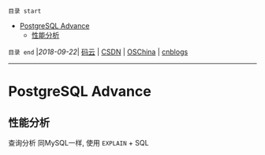 `目录 start`
 
- [PostgreSQL Advance](#postgresql-advance)
    - [性能分析](#性能分析)

`目录 end` |_2018-09-22_| [码云](https://gitee.com/gin9) | [CSDN](http://blog.csdn.net/kcp606) | [OSChina](https://my.oschina.net/kcp1104) | [cnblogs](http://www.cnblogs.com/kuangcp)
****************************************
# PostgreSQL Advance


## 性能分析

查询分析 同MySQL一样, 使用 `EXPLAIN` + SQL

